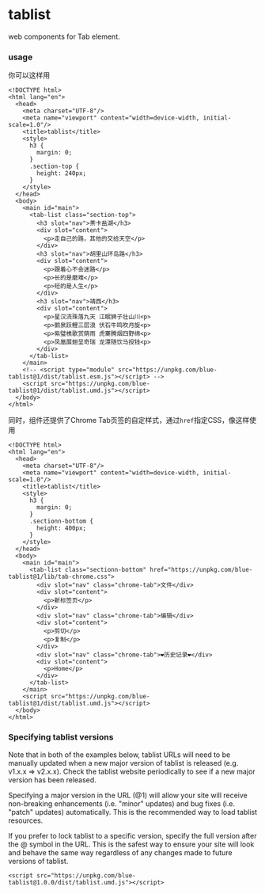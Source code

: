 # tablist
web components for Tab element.

### usage

你可以这样用
```
<!DOCTYPE html>
<html lang="en">
  <head>
    <meta charset="UTF-8"/>
    <meta name="viewport" content="width=device-width, initial-scale=1.0"/>
    <title>tablist</title>
    <style>
      h3 {
        margin: 0;
      }
      .section-top {
        height: 240px;
      }
    </style>
  </head>
  <body>
    <main id="main">
      <tab-list class="section-top">
        <h3 slot="nav">茶卡盐湖</h3>
        <div slot="content">
          <p>走自己的路，其他的交给天空</p>
        </div>
        <h3 slot="nav">胡里山环岛路</h3>
        <div slot="content">
          <p>跟着心不会迷路</p>
          <p>长的是磨难</p>
          <p>短的是人生</p>
        </div>
        <h3 slot="nav">靖西</h3>
        <div slot="content">
          <p>星汉流珠落九天 江眠狮子壮山川<p>
          <p>鹅泉跃鲤三层浪 伏石牛鸣吹月旋<p>
          <p>紫璧樵歌赏荫雨 虎寨腾烟四野绵<p>
          <p>凤凰展翅呈奇瑞 龙潭随饮马投钱<p>
        </div>
      </tab-list>
    </main>
    <!-- <script type="module" src="https://unpkg.com/blue-tablist@1/dist/tablist.esm.js"></script> -->
    <script src="https://unpkg.com/blue-tablist@1/dist/tablist.umd.js"></script>
  </body>
</html>
```

同时，组件还提供了Chrome Tab页签的自定样式，通过`href`指定CSS，像这样使用
```
<!DOCTYPE html>
<html lang="en">
  <head>
    <meta charset="UTF-8"/>
    <meta name="viewport" content="width=device-width, initial-scale=1.0"/>
    <title>tablist</title>
    <style>
      h3 {
        margin: 0;
      }
      .sectionn-bottom {
        height: 400px;
      }
    </style>
  </head>
  <body>
    <main id="main">
      <tab-list class="sectionn-bottom" href="https://unpkg.com/blue-tablist@1/lib/tab-chrome.css"> 
        <div slot="nav" class="chrome-tab">文件</div>
        <div slot="content">
          <p>新标签页</p>
        </div>
        <div slot="nav" class="chrome-tab">编辑</div>
        <div slot="content">
          <p>剪切</p>
          <p>复制</p>
        </div>
        <div slot="nav" class="chrome-tab">❤历史记录❤</div>
        <div slot="content">
          <p>Home</p>
        </div>
      </tab-list>
    </main>
    <script src="https://unpkg.com/blue-tablist@1/dist/tablist.umd.js"></script>
  </body>
</html>
```

### Specifying tablist versions
Note that in both of the examples below, tablist URLs will need to be manually updated when a new major version of tablist is released (e.g. v1.x.x => v2.x.x). Check the tablist website periodically to see if a new major version has been released.

Specifying a major version in the URL (@1) will allow your site will receive non-breaking enhancements (i.e. "minor" updates) and bug fixes (i.e. "patch" updates) automatically. This is the recommended way to load tablist resources.

If you prefer to lock tablist to a specific version, specify the full version after the @ symbol in the URL. This is the safest way to ensure your site will look and behave the same way regardless of any changes made to future versions of tablist.

```
<script src="https://unpkg.com/blue-tablist@1.0.0/dist/tablist.umd.js"></script>
```